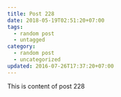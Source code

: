 ```yaml
---
title: Post 228
date: 2018-05-19T02:51:20+07:00
tags:
  - random post
  - untagged
category:
  - random post
  - uncategorized
updated: 2016-07-26T17:37:20+07:00
---
```

This is content of post 228